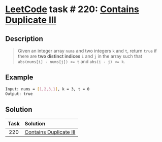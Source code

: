 # [LeetCode][leetcode] task # 220: [Contains Duplicate III][task]

Description
-----------

> Given an integer array `nums` and two integers `k` and `t`,
> return `true` if there are **two distinct indices** `i` and `j`
> in the array such that `abs(nums[i] - nums[j]) <= t` and `abs(i - j) <= k`.

Example
-------

```sh
Input: nums = [1,2,3,1], k = 3, t = 0
Output: true
```

Solution
--------

| Task | Solution                           |
|:----:|:-----------------------------------|
| 220  | [Contains Duplicate III][solution] |


[leetcode]: <http://leetcode.com/>
[task]: <https://leetcode.com/problems/contains-duplicate-iii/>
[solution]: <https://github.com/wellaxis/praxis-leetcode/blob/main/src/main/java/com/witalis/praxis/leetcode/task/h3/p220/option/Practice.java>
